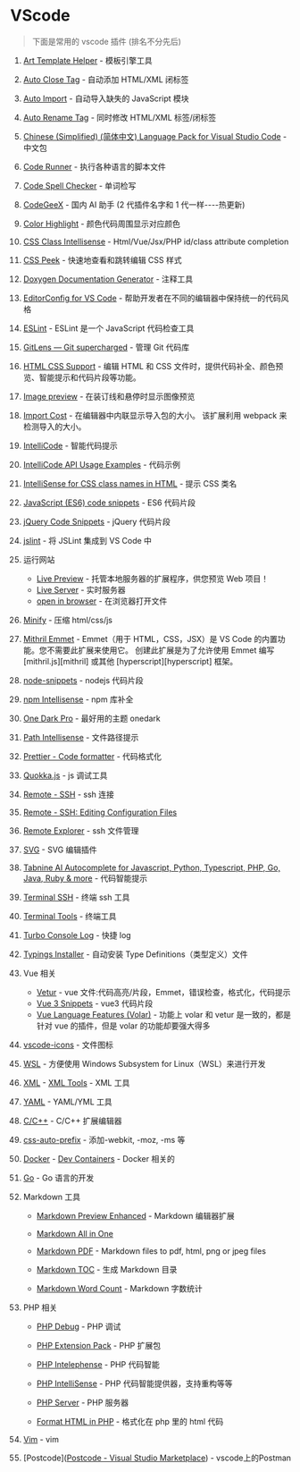 # VScode

> 下面是常用的 vscode 插件 (排名不分先后)

1. [Art Template Helper](https://marketplace.visualstudio.com/items?itemName=ZihanLi.at-helper) - 模板引擎工具
2. [Auto Close Tag](https://marketplace.visualstudio.com/items?itemName=formulahendry.auto-close-tag) - 自动添加 HTML/XML 闭标签
3. [Auto Import](https://marketplace.visualstudio.com/items?itemName=steoates.autoimport) - 自动导入缺失的 JavaScript 模块
4. [Auto Rename Tag](https://marketplace.visualstudio.com/items?itemName=formulahendry.auto-rename-tag) - 同时修改 HTML/XML 标签/闭标签
5. [Chinese (Simplified) (简体中文) Language Pack for Visual Studio Code](https://marketplace.visualstudio.com/items?itemName=MS-CEINTL.vscode-language-pack-zh-hans) - 中文包
6. [Code Runner](https://marketplace.visualstudio.com/items?itemName=formulahendry.code-runner) - 执行各种语言的脚本文件
7. [Code Spell Checker](https://marketplace.visualstudio.com/items?itemName=streetsidesoftware.code-spell-checker) - 单词检写
8. [CodeGeeX](https://marketplace.visualstudio.com/items?itemName=aminer.codegeex) - 国内 AI 助手 (2 代插件名字和 1 代一样----热更新)
9. [Color Highlight](https://marketplace.visualstudio.com/items?itemName=naumovs.color-highlight) - 颜色代码周围显示对应颜色
10. [CSS Class Intellisense](https://marketplace.visualstudio.com/items?itemName=Tarrow.css-class-intellisense) - Html/Vue/Jsx/PHP id/class attribute completion
11. [CSS Peek](https://marketplace.visualstudio.com/items?itemName=pranaygp.vscode-css-peek) - 快速地查看和跳转编辑 CSS 样式
12. [Doxygen Documentation Generator](https://marketplace.visualstudio.com/items?itemName=cschlosser.doxdocgen) - 注释工具
13. [EditorConfig for VS Code](https://marketplace.visualstudio.com/items?itemName=EditorConfig.EditorConfig) - 帮助开发者在不同的编辑器中保持统一的代码风格
14. [ESLint](https://marketplace.visualstudio.com/items?itemName=dbaeumer.vscode-eslint) - ESLint 是一个 JavaScript 代码检查工具
15. [GitLens — Git supercharged](https://marketplace.visualstudio.com/items?itemName=eamodio.gitlens) - 管理 Git 代码库
16. [HTML CSS Support](https://marketplace.visualstudio.com/items?itemName=ecmel.vscode-html-css) - 编辑 HTML 和 CSS 文件时，提供代码补全、颜色预览、智能提示和代码片段等功能。
17. [Image preview](https://marketplace.visualstudio.com/items?itemName=kisstkondoros.vscode-gutter-preview) - 在装订线和悬停时显示图像预览
18. [Import Cost](https://marketplace.visualstudio.com/items?itemName=wix.vscode-import-cost) - 在编辑器中内联显示导入包的大小。 该扩展利用 webpack 来检测导入的大小。
19. [IntelliCode](https://marketplace.visualstudio.com/items?itemName=VisualStudioExptTeam.vscodeintellicode) - 智能代码提示
20. [IntelliCode API Usage Examples](https://marketplace.visualstudio.com/items?itemName=VisualStudioExptTeam.intellicode-api-usage-examples) - 代码示例
21. [IntelliSense for CSS class names in HTML](https://marketplace.visualstudio.com/items?itemName=Zignd.html-css-class-completion) - 提示 CSS 类名
22. [JavaScript (ES6) code snippets](https://marketplace.visualstudio.com/items?itemName=xabikos.JavaScriptSnippets) - ES6 代码片段
23. [jQuery Code Snippets](https://marketplace.visualstudio.com/items?itemName=donjayamanne.jquerysnippets) - jQuery 代码片段
24. [jslint](https://marketplace.visualstudio.com/items?itemName=ajhyndman.jslint) - 将 JSLint 集成到 VS Code 中
25. 运行网站

    - [Live Preview](https://marketplace.visualstudio.com/items?itemName=ms-vscode.live-server) - 托管本地服务器的扩展程序，供您预览 Web 项目！
    - [Live Server](https://marketplace.visualstudio.com/items?itemName=ritwickdey.LiveServer) - 实时服务器
    - [open in browser](https://marketplace.visualstudio.com/items?itemName=techer.open-in-browser) - 在浏览器打开文件
26. [Minify](https://marketplace.visualstudio.com/items?itemName=HookyQR.minify) - 压缩 html/css/js
27. [Mithril Emmet](https://marketplace.visualstudio.com/items?itemName=FallenMax.mithril-emmet) - Emmet（用于 HTML，CSS，JSX）是 VS Code 的内置功能。您不需要此扩展来使用它。 创建此扩展是为了允许使用 Emmet 编写 [mithril.js][mithril] 或其他 [hyperscript][hyperscript] 框架。
28. [node-snippets](https://marketplace.visualstudio.com/items?itemName=FallenMax.mithril-emmet) - nodejs 代码片段
29. [npm Intellisense](https://marketplace.visualstudio.com/items?itemName=christian-kohler.npm-intellisense) - npm 库补全
30. [One Dark Pro](https://marketplace.visualstudio.com/items?itemName=zhuangtongfa.Material-theme) - 最好用的主题 onedark
31. [Path Intellisense](https://marketplace.visualstudio.com/items?itemName=christian-kohler.path-intellisense) - 文件路径提示
32. [Prettier - Code formatter](https://marketplace.visualstudio.com/items?itemName=esbenp.prettier-vscode) - 代码格式化
33. [Quokka.js](https://marketplace.visualstudio.com/items?itemName=WallabyJs.quokka-vscode) - js 调试工具
34. [Remote - SSH](https://marketplace.visualstudio.com/items?itemName=ms-vscode-remote.remote-ssh) - ssh 连接
35. [Remote - SSH: Editing Configuration Files](https://marketplace.visualstudio.com/items?itemName=ms-vscode-remote.remote-ssh-edit)
36. [Remote Explorer](https://marketplace.visualstudio.com/items?itemName=ms-vscode.remote-explorer) - ssh 文件管理
37. [SVG](https://marketplace.visualstudio.com/items?itemName=jock.svg) - SVG 编辑插件
38. [Tabnine AI Autocomplete for Javascript, Python, Typescript, PHP, Go, Java, Ruby & more](https://marketplace.visualstudio.com/items?itemName=TabNine.tabnine-vscode) - 代码智能提示
39. [Terminal SSH](https://marketplace.visualstudio.com/items?itemName=sailhenz.terminal-ssh) - 终端 ssh 工具
40. [Terminal Tools](https://marketplace.visualstudio.com/items?itemName=lglong519.terminal-tools) - 终端工具
41. [Turbo Console Log](https://marketplace.visualstudio.com/items?itemName=ChakrounAnas.turbo-console-log) - 快捷 log
42. [Typings Installer](https://marketplace.visualstudio.com/items?itemName=benjaminromano.typings-installer) - 自动安装 Type Definitions（类型定义）文件
43. Vue 相关
    - [Vetur](https://marketplace.visualstudio.com/items?itemName=octref.vetur) - vue 文件:代码高亮/片段，Emmet，错误检查，格式化，代码提示
    - [Vue 3 Snippets](https://marketplace.visualstudio.com/items?itemName=hollowtree.vue-snippets) - vue3 代码片段
    - [Vue Language Features (Volar)](https://marketplace.visualstudio.com/items?itemName=Vue.volar) - 功能上 volar 和 vetur 是一致的，都是针对 vue 的插件，但是 volar 的功能却要强大得多
44. [vscode-icons](https://marketplace.visualstudio.com/items?itemName=vscode-icons-team.vscode-icons) - 文件图标
45. [WSL](https://marketplace.visualstudio.com/items?itemName=ms-vscode-remote.remote-wsl) - 方便使用 Windows Subsystem for Linux（WSL）来进行开发
46. [XML](https://marketplace.visualstudio.com/items?itemName=redhat.vscode-xml) - [XML Tools](https://marketplace.visualstudio.com/items?itemName=DotJoshJohnson.xml) - XML 工具
47. [YAML](https://marketplace.visualstudio.com/items?itemName=redhat.vscode-yaml) - YAML/YML 工具
48. [C/C++](https://marketplace.visualstudio.com/items?itemName=ms-vscode.cpptools) - C/C++ 扩展编辑器
49. [css-auto-prefix](https://marketplace.visualstudio.com/items?itemName=sporiley.css-auto-prefix) - 添加-webkit, -moz, -ms 等
50. [Docker](https://marketplace.visualstudio.com/items?itemName=ms-azuretools.vscode-docker) - [Dev Containers](https://marketplace.visualstudio.com/items?itemName=ms-vscode-remote.remote-containers) - Docker 相关的
51. [Go](https://marketplace.visualstudio.com/items?itemName=golang.Go) - Go 语言的开发
52. Markdown 工具

    - [Markdown Preview Enhanced](https://marketplace.visualstudio.com/items?itemName=shd101wyy.markdown-preview-enhanced) - Markdown 编辑器扩展

    - [Markdown All in One](https://marketplace.visualstudio.com/items?itemName=yzhang.markdown-all-in-one)

    - [Markdown PDF](https://marketplace.visualstudio.com/items?itemName=yzane.markdown-pdf) - Markdown files to pdf, html, png or jpeg files

    - [Markdown TOC](https://marketplace.visualstudio.com/items?itemName=joffreykern.markdown-toc) - 生成 Markdown 目录

    - [Markdown Word Count](https://marketplace.visualstudio.com/items?itemName=CurlyBrackets.markdown-word-count) - Markdown 字数统计
53. PHP 相关

    - [PHP Debug](https://marketplace.visualstudio.com/items?itemName=xdebug.php-debug) - PHP 调试

    - [PHP Extension Pack](https://marketplace.visualstudio.com/items?itemName=xdebug.php-pack) - PHP 扩展包

    - [PHP Intelephense](https://marketplace.visualstudio.com/items?itemName=bmewburn.vscode-intelephense-client) - PHP 代码智能

    - [PHP IntelliSense](https://marketplace.visualstudio.com/items?itemName=zobo.php-intellisense) - PHP 代码智能提供器，支持重构等等

    - [PHP Server](https://marketplace.visualstudio.com/items?itemName=brapifra.phpserver) - PHP 服务器

    - [Format HTML in PHP](https://marketplace.visualstudio.com/items?itemName=rifi2k.format-html-in-php) - 格式化在 php 里的 html 代码
54. [Vim](https://marketplace.visualstudio.com/items?itemName=vscodevim.vim) - vim
55. [Postcode]([Postcode - Visual Studio Marketplace](https://marketplace.visualstudio.com/items?itemName=rohinivsenthil.postcode)) - vscode上的Postman
